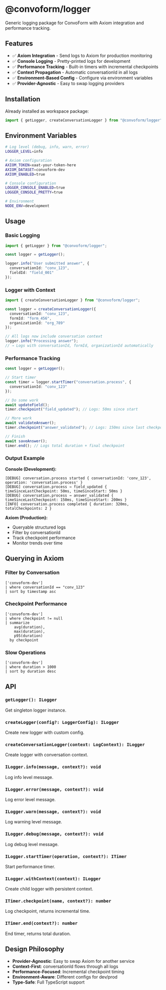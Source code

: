 # @convoform/logger

Generic logging package for ConvoForm with Axiom integration and performance tracking.

## Features

- ✅ **Axiom Integration** - Send logs to Axiom for production monitoring
- ✅ **Console Logging** - Pretty-printed logs for development
- ✅ **Performance Tracking** - Built-in timers with incremental checkpoints
- ✅ **Context Propagation** - Automatic conversationId in all logs
- ✅ **Environment-Based Config** - Configure via environment variables
- ✅ **Provider-Agnostic** - Easy to swap logging providers

## Installation

Already installed as workspace package:

```typescript
import { getLogger, createConversationLogger } from "@convoform/logger";
```

## Environment Variables

```bash
# Log level (debug, info, warn, error)
LOGGER_LEVEL=info

# Axiom configuration
AXIOM_TOKEN=xaat-your-token-here
AXIOM_DATASET=convoform-dev
AXIOM_ENABLED=true

# Console configuration
LOGGER_CONSOLE_ENABLED=true
LOGGER_CONSOLE_PRETTY=true

# Environment
NODE_ENV=development
```

## Usage

### Basic Logging

```typescript
import { getLogger } from "@convoform/logger";

const logger = getLogger();

logger.info("User submitted answer", { 
  conversationId: "conv_123",
  fieldId: "field_001" 
});
```

### Logger with Context

```typescript
import { createConversationLogger } from "@convoform/logger";

const logger = createConversationLogger({
  conversationId: "conv_123",
  formId: "form_456",
  organizationId: "org_789"
});

// All logs now include conversation context
logger.info("Processing answer");
// → Logs with conversationId, formId, organizationId automatically
```

### Performance Tracking

```typescript
const logger = getLogger();

// Start timer
const timer = logger.startTimer("conversation.process", {
  conversationId: "conv_123"
});

// Do some work
await updateField();
timer.checkpoint("field_updated"); // Logs: 50ms since start

// More work
await validateAnswer();
timer.checkpoint("answer_validated"); // Logs: 150ms since last checkpoint

// Finish
await saveAnswer();
timer.end(); // Logs total duration + final checkpoint
```

### Output Example

**Console (Development):**
```
[DEBUG] conversation.process started { conversationId: 'conv_123', operation: 'conversation.process' }
[DEBUG] conversation.process → field_updated { timeSinceLastCheckpoint: 50ms, timeSinceStart: 50ms }
[DEBUG] conversation.process → answer_validated { timeSinceLastCheckpoint: 150ms, timeSinceStart: 200ms }
[INFO] conversation.process completed { duration: 320ms, totalCheckpoints: 2 }
```

**Axiom (Production):**
- Queryable structured logs
- Filter by conversationId
- Track checkpoint performance
- Monitor trends over time

## Querying in Axiom

### Filter by Conversation

```apl
['convoform-dev']
| where conversationId == "conv_123"
| sort by timestamp asc
```

### Checkpoint Performance

```apl
['convoform-dev']
| where checkpoint != null
| summarize 
    avg(duration),
    max(duration),
    p95(duration)
  by checkpoint
```

### Slow Operations

```apl
['convoform-dev']
| where duration > 1000
| sort by duration desc
```

## API

### `getLogger(): ILogger`
Get singleton logger instance.

### `createLogger(config?: LoggerConfig): ILogger`
Create new logger with custom config.

### `createConversationLogger(context: LogContext): ILogger`
Create logger with conversation context.

### `ILogger.info(message, context?): void`
Log info level message.

### `ILogger.error(message, context?): void`
Log error level message.

### `ILogger.warn(message, context?): void`
Log warning level message.

### `ILogger.debug(message, context?): void`
Log debug level message.

### `ILogger.startTimer(operation, context?): ITimer`
Start performance timer.

### `ILogger.withContext(context): ILogger`
Create child logger with persistent context.

### `ITimer.checkpoint(name, context?): number`
Log checkpoint, returns incremental time.

### `ITimer.end(context?): number`
End timer, returns total duration.

## Design Philosophy

- **Provider-Agnostic**: Easy to swap Axiom for another service
- **Context-First**: conversationId flows through all logs
- **Performance-Focused**: Incremental checkpoint timing
- **Environment-Aware**: Different configs for dev/prod
- **Type-Safe**: Full TypeScript support
